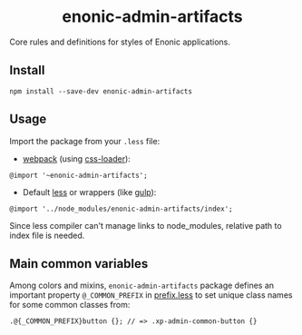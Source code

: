 <h1 align="center">enonic-admin-artifacts</h1>

Core rules and definitions for styles of Enonic applications.

## Install ##

```
npm install --save-dev enonic-admin-artifacts
```

## Usage ##

Import the package from your `.less` file:

* [webpack](https://webpack.js.org/) (using [css-loader](https://github.com/webpack-contrib/css-loader)):
```less
@import '~enonic-admin-artifacts';
```
* Default [less](http://lesscss.org/usage/#programmatic-usage) or wrappers (like [gulp](https://www.npmjs.com/package/gulp-less)):
```less
@import '../node_modules/enonic-admin-artifacts/index';
```
Since less compiler can't manage links to node_modules, relative path to index file is needed.

## Main common variables ##

Among colors and mixins, `enonic-admin-artifacts` package defines an important property `@_COMMON_PREFIX` in [prefix.less](src/prefix.less) to set unique class names for some common classes from:
```less
.@{_COMMON_PREFIX}button {}; // => .xp-admin-common-button {}
```
